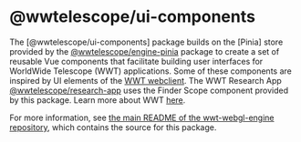 # @wwtelescope/ui-components

The [@wwtelescope/ui-components] package builds on the [Pinia] store provided by the
[@wwtelescope/engine-pinia] package to create a set of reusable Vue components that
facilitate building user interfaces for WorldWide Telescope (WWT) applications.
Some of these components are inspired by UI elements of the [WWT webclient][webclient].
The WWT Research App [@wwtelescope/research-app] uses the Finder Scope component
provided by this package. Learn more about WWT [here][wwt-home].

[@wwtelescope/engine-pinia]: https://www.npmjs.com/package/@wwtelescope/engine-pinia
[@wwtelescope/research-app]: https://www.npmjs.com/package/@wwtelescope/research-app
[webclient]: https://worldwidetelescope.org/webclient/
[wwt-home]: https://worldwidetelescope.org/home/

For more information, see [the main README of the wwt-webgl-engine
repository][main-readme], which contains the source for this package.

[main-readme]: https://github.com/WorldWideTelescope/wwt-webgl-engine/#readme
